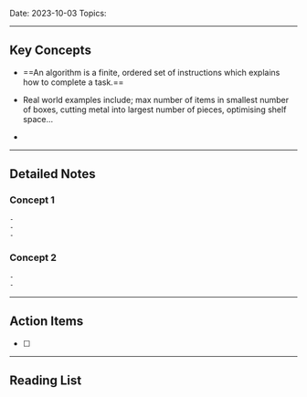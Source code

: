 
Date: 2023-10-03
Topics:

---

## Key Concepts

-  ==An algorithm is a finite, ordered set of instructions which explains how to complete a task.==

-  Real world examples include; max number of items in smallest number of boxes, cutting metal into largest number of pieces, optimising shelf space...

-  

--- 

## Detailed Notes


### Concept 1

	-
	-
	-

### Concept 2

	-
	-


---

## Action Items

- [ ] 

---

## Reading List
